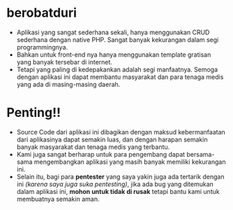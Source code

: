 # berobatduri
- Aplikasi yang sangat sederhana sekali, hanya menggunakan CRUD sederhana dengan native PHP. Sangat banyak kekurangan dalam segi programmingnya.
- Bahkan untuk front-end nya hanya menggunakan template gratisan yang banyak tersebar di internet.
- Tetapi yang paling di kedepakankan adalah segi manfaatnya. Semoga dengan aplikasi ini dapat membantu masyarakat dan para tenaga medis yang ada di masing-masing daerah.

# Penting!!
- Source Code dari aplikasi ini dibagikan dengan maksud kebermanfaatan dari aplikasinya dapat semakin luas, dan dengan harapan semakin banyak masyarakat dan tenaga medis yang terbantu.
- Kami juga sangat berharap untuk para pengembang dapat bersama-sama mengembangkan aplikasi yang masih banyak memiliki kekurangan ini.
- Selain itu, bagi para **pentester** yang saya yakin juga ada tertarik dengan ini *(karena saya juga suka pentesting)*, jika ada bug yang ditemukan dalam aplikasi ini, **mohon untuk tidak di rusak** tetapi bantu kami untuk membuatnya semakin aman.
